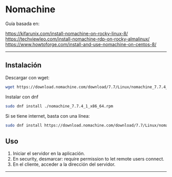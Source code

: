 ﻿

# Nomachine
Guía basada en:

https://kifarunix.com/install-nomachine-on-rocky-linux-8/
https://techviewleo.com/install-nomachine-rdp-on-rocky-almalinux/
https://www.howtoforge.com/install-and-use-nomachine-on-centos-8/

--------------------------------------------------------------------------------------
## Instalación
Descargar con wget:
```sh
wget https://download.nomachine.com/download/7.7/Linux/nomachine_7.7.4_1_x86_64.rpm
```
Instalar con dnf
```sh
sudo dnf install ./nomachine_7.7.4_1_x86_64.rpm
```
Si se tiene internet, basta con una línea:
```sh
sudo dnf install https://download.nomachine.com/download/7.7/Linux/nomachine_7.7.4_1_x86_64.rpm
```

## Uso

1. Iniciar el servidor en la aplicación.
2. En security, desmarcar: require permission to let remote users connect.
3. En el cliente, acceder a la dirección del servidor.

--------------------------------------------------------------------------------------
